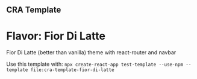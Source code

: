 ## CRA Template
# Flavor: Fior Di Latte

Fior Di Latte (better than vanilla) theme with react-router and navbar 

Use this template with:
`npx create-react-app test-template --use-npm --template file:cra-template-fior-di-latte`
